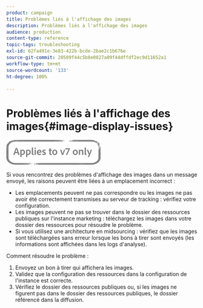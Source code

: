 ```yaml
---
product: campaign
title: Problèmes liés à l'affichage des images
description: Problèmes liés à l'affichage des images
audience: production
content-type: reference
topic-tags: troubleshooting
exl-id: 62fa491e-3e83-422b-bcde-2bae2c1b676e
source-git-commit: 20509f44c5b8e0827a09f44dffdf2ec9d11652a1
workflow-type: tm+mt
source-wordcount: '133'
ht-degree: 100%

---
```


# Problèmes liés à l&#39;affichage des images{#image-display-issues}

![](../../assets/v7-only.svg)

Si vous rencontrez des problèmes d&#39;affichage des images dans un message envoyé, les raisons peuvent être liées à un emplacement incorrect :

* Les emplacements peuvent ne pas correspondre ou les images ne pas avoir été correctement transmises au serveur de tracking : vérifiez votre configuration.
* Les images peuvent ne pas se trouver dans le dossier des ressources publiques sur l&#39;instance marketing : téléchargez les images dans votre dossier des ressources pour résoudre le problème.
* Si vous utilisez une architecture en midsourcing : vérifiez que les images sont téléchargées sans erreur lorsque les bons à tirer sont envoyés (les informations sont affichées dans les logs d&#39;analyse).

Comment résoudre le problème :

1. Envoyez un bon à tirer qui affichera les images.
1. Validez que la configuration des ressources dans la configuration de l&#39;instance est correcte.
1. Vérifiez le dossier des ressources publiques ou, si les images ne figurent pas dans le dossier des ressources publiques, le dossier référencé dans la diffusion.
